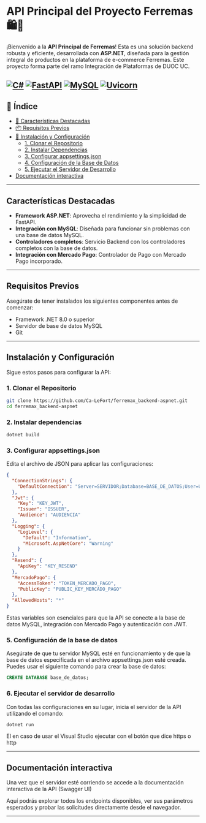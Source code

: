 # API Principal del Proyecto Ferremas 🛍️🔩

¡Bienvenido a la **API Principal de Ferremas**! Esta es una solución backend robusta y eficiente, desarrollada con **ASP.NET**, diseñada para la gestión integral de productos en la plataforma de e-commerce Ferremas. Este proyecto forma parte del ramo Integración de Plataformas de DUOC UC.

[![C#](https://img.shields.io/badge/Python-3.8+-blue.svg)](https://www.python.org/downloads/)
[![FastAPI](https://img.shields.io/badge/FastAPI-0.100+-05998b.svg)](https://fastapi.tiangolo.com/)
[![MySQL](https://img.shields.io/badge/MySQL-8.0+-4479a1.svg)](https://www.mysql.com/)
[![Uvicorn](https://img.shields.io/badge/Uvicorn-ASGI-green.svg)](https://www.uvicorn.org/)
---

## 📖 Índice

- [🌟 Características Destacadas](#características-destacadas)
- [📦 Requisitos Previos](#requisitos-previos)
- [🔧 Instalación y Configuración](#instalación-y-configuración)
  - [1. Clonar el Repositorio](#1-clonar-el-repositorio)
  - [2. Instalar Dependencias](#2-instalar-dependencias)
  - [3. Configurar appsettings.json](#3-configurar-appsettings-json)
  - [4. Configuración de la Base de Datos](#4-configuración-de-la-base-de-datos)
  - [5. Ejecutar el Servidor de Desarrollo](#5-ejecutar-el-servidor-de-desarrollo)
- [ Documentación interactiva](#documentación-interactiva)

---

## Características Destacadas

- **Framework ASP.NET**: Aprovecha el rendimiento y la simplicidad de FastAPI.
- **Integración con MySQL**: Diseñada para funcionar sin problemas con una base de datos MySQL.
- **Controladores completos**: Servicio Backend con los controladores completos con la base de datos.
- **Integración con Mercado Pago**: Controlador de Pago con Mercado Pago incorporado.

---

## Requisitos Previos

Asegúrate de tener instalados los siguientes componentes antes de comenzar:

- Framework .NET 8.0 o superior
- Servidor de base de datos MySQL
- Git

---

## Instalación y Configuración

Sigue estos pasos para configurar la API:

### 1. Clonar el Repositorio

```bash
git clone https://github.com/Ca-LeFort/ferremax_backend-aspnet.git
cd ferremax_backend-aspnet
```

### 2. Instalar dependencias

```bash
dotnet build
```

### 3. Configurar appsettings.json
Edita el archivo de JSON para aplicar las configuraciones:

```appsettings.json
{
  "ConnectionStrings": {
    "DefaultConnection": "Server=SERVIDOR;Database=BASE_DE_DATOS;User=USUARIO;Password=CONTRASEÑA"
  },
  "Jwt": {
    "Key": "KEY_JWT",
    "Issuer": "ISSUER",
    "Audience": "AUDIENCIA"
  },
  "Logging": {
    "LogLevel": {
      "Default": "Information",
      "Microsoft.AspNetCore": "Warning"
    }
  },
  "Resend": {
    "ApiKey": "KEY_RESEND"
  },
  "MercadoPago": {
    "AccessToken": "TOKEN_MERCADO_PAGO",
    "PublicKey": "PUBLIC_KEY_MERCADO_PAGO"
  },
  "AllowedHosts": "*"
}

```
Estas variables son esenciales para que la API se conecte a la base de datos MySQL, integración con Mercado Pago y autenticación con JWT.

### 5. Configuración de la base de datos
Asegúrate de que tu servidor MySQL esté en funcionamiento y de que la base de datos especificada en el archivo appsettings.json esté creada. Puedes usar el siguiente comando para crear la base de datos:

```sql
CREATE DATABASE base_de_datos;
```

### 6. Ejecutar el servidor de desarrollo
Con todas las configuraciones en su lugar, inicia el servidor de la API utilizando el comando:
```bash
dotnet run
```
El en caso de usar el Visual Studio ejecutar con el botón que dice https o http

---

## Documentación interactiva

Una vez que el servidor esté corriendo se accede a la documentación interactiva de la API (Swagger UI)

Aquí podrás explorar todos los endpoints disponibles, ver sus parámetros esperados y probar las solicitudes directamente desde el navegador.

---
